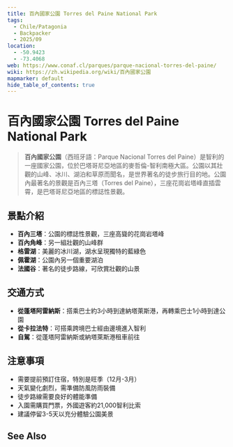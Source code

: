 ```yaml
---
title: 百內國家公園 Torres del Paine National Park
tags:
  - Chile/Patagonia
  - Backpacker
  - 2025/09
location:
  - -50.9423
  - -73.4068
web: https://www.conaf.cl/parques/parque-nacional-torres-del-paine/
wiki: https://zh.wikipedia.org/wiki/百內國家公園
mapmarker: default
hide_table_of_contents: true
---
```


百內國家公園 Torres del Paine National Park
=========================================

> **百內國家公園**（西班牙語：Parque Nacional Torres del Paine）是智利的一座國家公園，位於巴塔哥尼亞地區的麥哲倫-智利南極大區。公園以其壯觀的山峰、冰川、湖泊和草原而聞名，是世界著名的徒步旅行目的地。公園內最著名的景觀是百內三塔（Torres del Paine），三座花崗岩塔峰直插雲霄，是巴塔哥尼亞地區的標誌性景觀。

## 景點介紹
- **百內三塔**：公園的標誌性景觀，三座高聳的花崗岩塔峰
- **百內角峰**：另一組壯觀的山峰群
- **格雷湖**：美麗的冰川湖，湖水呈現獨特的藍綠色
- **佩霍湖**：公園內另一個重要湖泊
- **法國谷**：著名的徒步路線，可欣賞壯觀的山景

## 交通方式
- **從蓬塔阿雷納斯**：搭乘巴士約3小時到達納塔萊斯港，再轉乘巴士1小時到達公園
- **從卡拉法特**：可搭乘跨境巴士經由邊境進入智利
- **自駕**：從蓬塔阿雷納斯或納塔萊斯港租車前往

## 注意事項
- 需要提前預訂住宿，特別是旺季（12月-3月）
- 天氣變化劇烈，需準備防風防雨裝備
- 徒步路線需要良好的體能準備
- 入園需購買門票，外國遊客約21,000智利比索
- 建議停留3-5天以充分體驗公園美景

See Also
--------